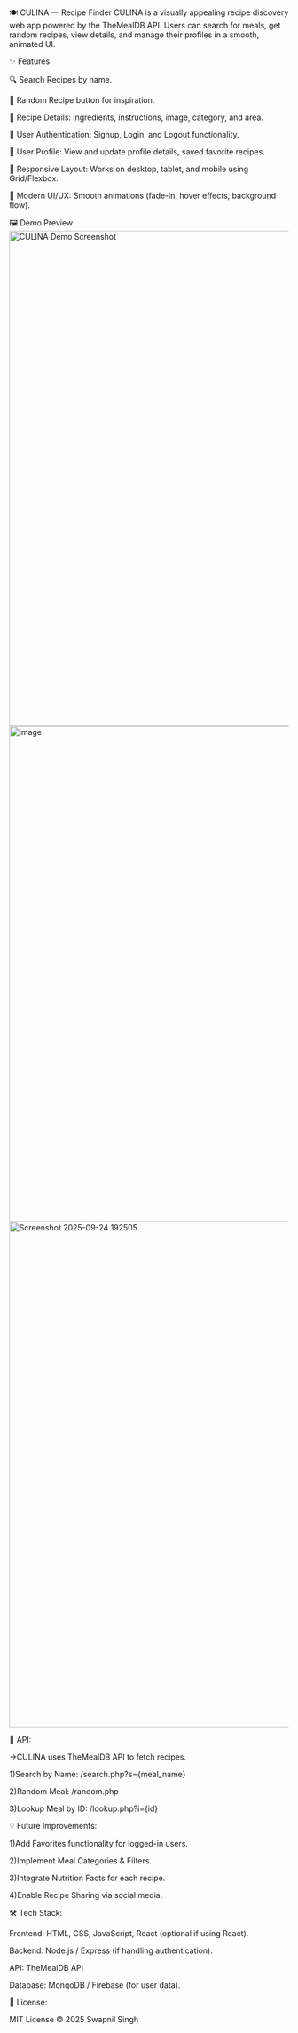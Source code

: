 🍽️ CULINA — Recipe Finder
CULINA is a visually appealing recipe discovery web app powered by the TheMealDB API.
Users can search for meals, get random recipes, view details, and manage their profiles in a smooth, animated UI.

✨ Features

🔍 Search Recipes by name.

🎲 Random Recipe button for inspiration.

📖 Recipe Details: ingredients, instructions, image, category, and area.

👤 User Authentication: Signup, Login, and Logout functionality.

📝 User Profile: View and update profile details, saved favorite recipes.

📱 Responsive Layout: Works on desktop, tablet, and mobile using Grid/Flexbox.

🎨 Modern UI/UX: Smooth animations (fade-in, hover effects, background flow).

🖼️ Demo Preview:
<img width="1919" height="893" alt="CULINA Demo Screenshot" src="https://github.com/user-attachments/assets/efb1c6fd-e78f-4d0c-8580-a0a936ebeb66" />
<img width="1913" height="893" alt="image" src="https://github.com/user-attachments/assets/486f314b-83ab-4c06-bbdd-050b0da4c3b5" />
<img width="1906" height="911" alt="Screenshot 2025-09-24 192505" src="https://github.com/user-attachments/assets/9e26d71b-64e6-4936-9101-b36e73b35c36" />



🔗 API:

->CULINA uses TheMealDB API to fetch recipes.

1)Search by Name: /search.php?s={meal_name}

2)Random Meal: /random.php

3)Lookup Meal by ID: /lookup.php?i={id}

💡 Future Improvements:

1)Add Favorites functionality for logged-in users.

2)Implement Meal Categories & Filters.

3)Integrate Nutrition Facts for each recipe.

4)Enable Recipe Sharing via social media.

🛠️ Tech Stack:

Frontend: HTML, CSS, JavaScript, React (optional if using React).

Backend: Node.js / Express (if handling authentication).

API: TheMealDB API

Database: MongoDB / Firebase (for user data).

📄 License:

MIT License © 2025 Swapnil Singh



